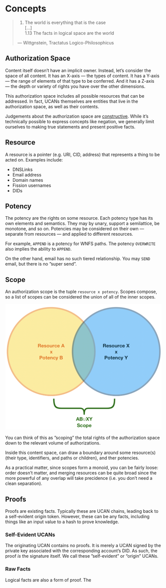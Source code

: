 # Concepts

> 1. The world is everything that is the case  
> \[...\]  
> 1.13 The facts in logical space are the world  
>   
> — Wittgnstein, Tractatus Logico-Philosophicus

## Authorization Space

Content itself doesn’t have an implicit owner. Instead, let’s consider the space of all content. It has an X-axis — the types of content. It has a Y-axis — the range of elements of that type to be conferred. And it has a Z-axis — the depth or variety of rights you have over the other dimensions.

This authorization space includes all possible resources that can be addressed. In fact, UCANs themselves are entities that live in the authorization space, as well as their contents.

Judgements about the authorization space are [constructive](https://en.wikipedia.org/wiki/Intuitionistic_logic). While it’s technically possible to express concepts like negation, we generally limit ourselves to making true statements and present positive facts.

## Resource

A resource is a pointer \(e.g. URI, CID, address\) that represents a thing to be acted on. Examples include:

* DNSLinks
* Email address
* Domain names
* Fission usernames
* DIDs

## Potency

The potency are the rights on some resource. Each potency type has its own elements and semantics. They may by unary, support a semilattice, be monotone, and so on. Potencies may be considered on their own — separate from resources — and applied to different resources.

For example, `APPEND` is a potency for WNFS paths. The potency `OVERWRITE` also implies the ability to `APPEND`.

On the other hand, email has no such tiered relationship. You may `SEND` email, but there is no ”super send”.

## Scope

An authorization scope is the tuple `resource x potency`. Scopes compose, so a list of scopes can be considered the union of all of the inner scopes.

![Union of two scopes](../../.gitbook/assets/img_0180.jpeg)

You can think of this as ”scoping” the total rights of the authorization space down to the relevant volume of authorizations.

Inside this content space, can draw a boundary around some resource\(s\) \(their type, identifiers, and paths or children\), and ther potencies.

As a practical matter, since scopes form a monoid, you can be fairly loose: order doesn’t matter, and merging resources can be quite broad since the more powerful of any overlap will take precidence \(i.e. you don’t need a clean separation\).

## Proofs

Proofs are existing facts. Typically these are UCAN chains, leading back to a self-evident origin token. However, these can be any facts, including things like an input value to a hash to prove knowledge.

### Self-Evident UCANs

The originating UCAN contains no proofs. It is merely a UCAN signed by the private key associated with the corresponding account’s DID. As such, the proof _is_ the signature itself. We call these ”self-evident” or “origin” UCANs.

### Raw Facts

Logical facts are also a form of proof. The 

